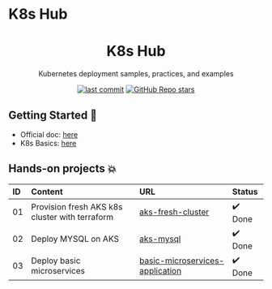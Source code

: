 # K8s Hub

<h1 align="center">K8s Hub</h1>

<p align="center">Kubernetes deployment samples, practices, and examples</p>

<p align="center">
  <a href="https://img.shields.io/github/last-commit/tungbq/k8s-hub/main"><img alt="last commit" src="https://img.shields.io/github/last-commit/tungbq/k8s-hub/main" /></a>
  <a href="https://github.com/tungbq/k8s-hub/stargazers"><img alt="GitHub Repo stars" src="https://img.shields.io/github/stars/tungbq/k8s-hub"/></a>
</p>

## Getting Started 🚀

- Official doc: [here](https://kubernetes.io/)
- K8s Basics: [here](https://github.com/tungbq/devops-basics/tree/main/topics/k8s)

## Hands-on projects 💥

| ID  | Content                                        | URL                                                                            | Status  |
| :-- | :--------------------------------------------- | :----------------------------------------------------------------------------- | :------ |
| 01  | Provision fresh AKS k8s cluster with terraform | [aks-fresh-cluster](./hands-on/aks-fresh-cluster/)                             | ✔️ Done |
| 02  | Deploy MYSQL on AKS                            | [aks-mysql](./hands-on/aks-mysql/)                                             | ✔️ Done |
| 03  | Deploy basic microservices                     | [basic-microservices-application](./hands-on/basic-microservices-application/) | ✔️ Done |
